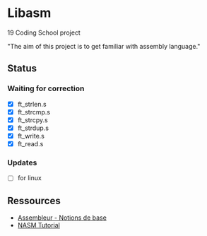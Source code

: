 # Libasm

19 Coding School project

"The aim of this project is to get familiar with assembly language."

## Status

### Waiting for correction

- [x] ft_strlen.s
- [x] ft_strcmp.s
- [x] ft_strcpy.s
- [x] ft_strdup.s
- [x] ft_write.s
- [x] ft_read.s

### Updates
- [ ] for linux

## Ressources

- [Assembleur - Notions de base](https://beta.hackndo.com/assembly-basics/)
- [NASM Tutorial](https://cs.lmu.edu/~ray/notes/nasmtutorial/)
